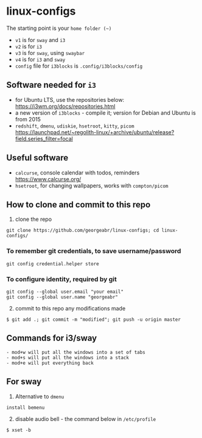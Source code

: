 # linux-configs

The starting point is your `home folder (~)`
- `v1` is for `sway` and `i3`
- `v2` is for `i3`
- `v3` is for `sway`, using `swaybar`
- `v4` is for `i3` and `sway`
- `config` file for `i3blocks` is `.config/i3blocks/config`

## Software needed for `i3`
- for Ubuntu LTS, use the repositories below:  
https://i3wm.org/docs/repositories.html
- a new version of `i3blocks` - compile it; version for Debian and Ubuntu is from 2015  
- `redshift`, `dmenu`, `udiskie`, `hsetroot`, `kitty`, `picom`  
https://launchpad.net/~regolith-linux/+archive/ubuntu/release?field.series_filter=focal  

## Useful software

- `calcurse`, console calendar with todos, reminders  
https://www.calcurse.org/
- `hsetroot`, for changing wallpapers, works with `compton/picom`
## How to clone and commit to this repo
1. clone the repo
```
git clone https://github.com/georgeabr/linux-configs; cd linux-configs/
```

### To remember git credentials, to save username/password
```
git config credential.helper store
```

### To configure identity, required by git
```
git config --global user.email "your email"
git config --global user.name "georgeabr"
```

2. commit to this repo any modifications made

```
$ git add .; git commit -m "modified"; git push -u origin master
```

## Commands for i3/sway
```
- mod+w will put all the windows into a set of tabs
- mod+s will put all the windows into a stack
- mod+e will put everything back
```

## For sway
1. Alternative to `dmenu`
```
install bemenu
```
2. disable audio bell - the command below in `/etc/profile`  
```
$ xset -b
``` 
